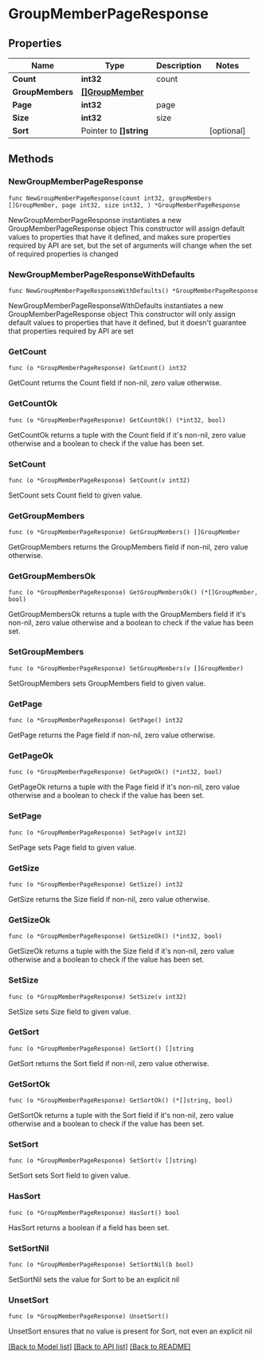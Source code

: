 # GroupMemberPageResponse

## Properties

Name | Type | Description | Notes
------------ | ------------- | ------------- | -------------
**Count** | **int32** | count | 
**GroupMembers** | [**[]GroupMember**](GroupMember.md) |  | 
**Page** | **int32** | page | 
**Size** | **int32** | size | 
**Sort** | Pointer to **[]string** |  | [optional] 

## Methods

### NewGroupMemberPageResponse

`func NewGroupMemberPageResponse(count int32, groupMembers []GroupMember, page int32, size int32, ) *GroupMemberPageResponse`

NewGroupMemberPageResponse instantiates a new GroupMemberPageResponse object
This constructor will assign default values to properties that have it defined,
and makes sure properties required by API are set, but the set of arguments
will change when the set of required properties is changed

### NewGroupMemberPageResponseWithDefaults

`func NewGroupMemberPageResponseWithDefaults() *GroupMemberPageResponse`

NewGroupMemberPageResponseWithDefaults instantiates a new GroupMemberPageResponse object
This constructor will only assign default values to properties that have it defined,
but it doesn't guarantee that properties required by API are set

### GetCount

`func (o *GroupMemberPageResponse) GetCount() int32`

GetCount returns the Count field if non-nil, zero value otherwise.

### GetCountOk

`func (o *GroupMemberPageResponse) GetCountOk() (*int32, bool)`

GetCountOk returns a tuple with the Count field if it's non-nil, zero value otherwise
and a boolean to check if the value has been set.

### SetCount

`func (o *GroupMemberPageResponse) SetCount(v int32)`

SetCount sets Count field to given value.


### GetGroupMembers

`func (o *GroupMemberPageResponse) GetGroupMembers() []GroupMember`

GetGroupMembers returns the GroupMembers field if non-nil, zero value otherwise.

### GetGroupMembersOk

`func (o *GroupMemberPageResponse) GetGroupMembersOk() (*[]GroupMember, bool)`

GetGroupMembersOk returns a tuple with the GroupMembers field if it's non-nil, zero value otherwise
and a boolean to check if the value has been set.

### SetGroupMembers

`func (o *GroupMemberPageResponse) SetGroupMembers(v []GroupMember)`

SetGroupMembers sets GroupMembers field to given value.


### GetPage

`func (o *GroupMemberPageResponse) GetPage() int32`

GetPage returns the Page field if non-nil, zero value otherwise.

### GetPageOk

`func (o *GroupMemberPageResponse) GetPageOk() (*int32, bool)`

GetPageOk returns a tuple with the Page field if it's non-nil, zero value otherwise
and a boolean to check if the value has been set.

### SetPage

`func (o *GroupMemberPageResponse) SetPage(v int32)`

SetPage sets Page field to given value.


### GetSize

`func (o *GroupMemberPageResponse) GetSize() int32`

GetSize returns the Size field if non-nil, zero value otherwise.

### GetSizeOk

`func (o *GroupMemberPageResponse) GetSizeOk() (*int32, bool)`

GetSizeOk returns a tuple with the Size field if it's non-nil, zero value otherwise
and a boolean to check if the value has been set.

### SetSize

`func (o *GroupMemberPageResponse) SetSize(v int32)`

SetSize sets Size field to given value.


### GetSort

`func (o *GroupMemberPageResponse) GetSort() []string`

GetSort returns the Sort field if non-nil, zero value otherwise.

### GetSortOk

`func (o *GroupMemberPageResponse) GetSortOk() (*[]string, bool)`

GetSortOk returns a tuple with the Sort field if it's non-nil, zero value otherwise
and a boolean to check if the value has been set.

### SetSort

`func (o *GroupMemberPageResponse) SetSort(v []string)`

SetSort sets Sort field to given value.

### HasSort

`func (o *GroupMemberPageResponse) HasSort() bool`

HasSort returns a boolean if a field has been set.

### SetSortNil

`func (o *GroupMemberPageResponse) SetSortNil(b bool)`

 SetSortNil sets the value for Sort to be an explicit nil

### UnsetSort
`func (o *GroupMemberPageResponse) UnsetSort()`

UnsetSort ensures that no value is present for Sort, not even an explicit nil

[[Back to Model list]](../README.md#documentation-for-models) [[Back to API list]](../README.md#documentation-for-api-endpoints) [[Back to README]](../README.md)


